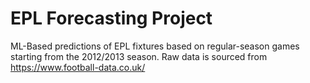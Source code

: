 # EPL Forecasting Project
ML-Based predictions of EPL fixtures based on regular-season games starting from the 2012/2013 season. Raw data is sourced from https://www.football-data.co.uk/
